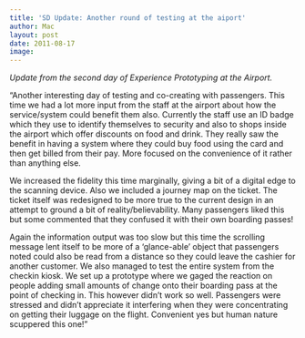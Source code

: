 ```yaml
---
title: 'SD Update: Another round of testing at the aiport'
author: Mac
layout: post
date: 2011-08-17
image: 
---
```


*Update from the second day of Experience Prototyping at the Airport.*

&#8220;Another interesting day of testing and co-creating with passengers. This time we had a lot more input from the staff at the airport about how the service/system could benefit them also. Currently the staff use an ID badge which they use to identify themselves to security and also to shops inside the airport which offer discounts on food and drink. They really saw the benefit in having a system where they could buy food using the card and then get billed from their pay. More focused on the convenience of it rather than anything else.

We increased the fidelity this time marginally, giving a bit of a digital edge to the scanning device. Also we included a journey map on the ticket. The ticket itself was redesigned to be more true to the current design in an attempt to ground a bit of reality/believability. Many passengers liked this but some commented that they confused it with their own boarding passes!

Again the information output was too slow but this time the scrolling message lent itself to be more of a &#8216;glance-able&#8217; object that passengers noted could also be read from a distance so they could leave the cashier for another customer. We also managed to test the entire system from the checkin kiosk. We set up a prototype where we gaged the reaction on people adding small amounts of change onto their boarding pass at the point of checking in. This however didn&#8217;t work so well. Passengers were stressed and didn&#8217;t appreciate it interfering when they were concentrating on getting their luggage on the flight. Convenient yes but human nature scuppered this one!&#8221;